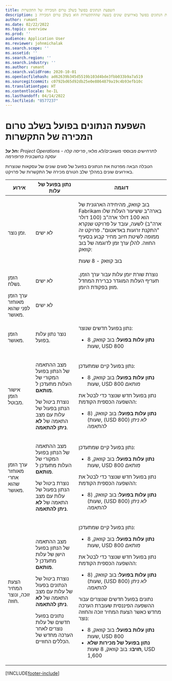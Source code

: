 ```yaml
---
title: השפעת הנתונים בפועל בשלב טרום המכירה של התקשרות
description: נושא זה מספק מידע על ההשפעה על טבלת הנתונים בפועל באירועים שונים בשעה שההתקשרות הוא בשלב טרום המכירה ב- Microsoft Dynamics 365 Project Operations.
author: rumant
ms.date: 02/22/2022
ms.topic: overview
ms.prod: ''
audience: Application User
ms.reviewer: johnmichalak
ms.search.scope: ''
ms.assetid: ''
ms.search.region: ''
ms.search.industry: ''
ms.author: rumant
ms.search.validFrom: 2020-10-01
ms.openlocfilehash: ad62639b345d5519b103d4bde3fbb033b9a7a519
ms.sourcegitcommit: c0792bd65d92db25e0e8864879a19c4b93efb10c
ms.translationtype: HT
ms.contentlocale: he-IL
ms.lasthandoff: 04/14/2022
ms.locfileid: "8577237"
---
```

# <a name="actuals-impact-during-the-pre-sales-stage-of-an-engagement"></a>השפעת הנתונים בפועל בשלב טרום המכירה של התקשרות

_**חל על:** Project Operations לתרחישים מבוססי משאבים/לא מלאי, פריסה קלה - עסקה בחשבונית פרופורמה_

הטבלה הבאה מפרטת את הנתונים בפועל של סוגים שונים של עסקאות שנוצרות באירועים שונים במהלך שלב הטורם מכירה של התקשרות של פרויקט.

| אירוע | נתון בפועל של עלות | דוגמה |
|---|---|---|
| זמן נוצר. | לא ישים | <p>בוב קוזאק, מהיחידה הארגונית של Fabrikam בארה"ב ששיעור העלות שלו הוא 100 דולר ארה"ב (100 דולר ארה"ב) לשעה, עובד על פרויקט שנקרא "התקנת זרועות באדאטום". פרויקט זה ממופה לשיטת חיוב מחיר קבוע בסעיף החוזה. להלן ערך זמן לדוגמה של בוב קוזאק:</p><p>בוב קוזאק - 8 שעות</p> |
| הזמן נשלח. | לא ישים | נוצרת שורת יומן עלות עבור ערך הזמן. תעריף העלות המוגדר כברירת המחדל מוזן בפקודת היומן. |
| ערך הזמן מאוחזר לפני שהוא מאושר. | לא ישים | |
| הזמן מאושר. | נוצר נתון עלות בפועל. | <p>נתון בפועל חדשים שנוצר:</p><ul><li>**נתון עלות בפועל:** בוב קוזאק, 8 שעות, USD 800</li></ul> |
| אישור הזמן מבוטל. | <p>מצב ההתאמה של הנתון בפועל המקורי של העלות מתעדכן ל **מותאם**.</p><p>נוצרת ביטול של הנתון בפעול של עלות עם מצב התאמה של **לא ניתן להתאמה**.</p> | <p>נתון בפועל קיים שמתעדכן:</p><ul><li>**נתון עלות בפועל:** בוב קוזאק, 8 שעות, USD 800 *מותאם*</li></ul><p>נתון בפועל חדש שנוצר כדי לבטל את ההשפעה הכספית הקודמת:</p><ul><li>**נתון עלות בפועל:** בוב קוזאק, (8 שעות), (USD 800) *לא ניתן להתאמה*</li></ul> |
| ערך הזמן מאוחזר אחרי שהוא מאושר. | <p>מצב ההתאמה של הנתון בפועל המקורי של העלות מתעדכן ל **מותאם**.</p><p>נוצרת ביטול של הנתון בפעול של עלות עם מצב התאמה של **לא ניתן להתאמה**.</p> | <p>נתון בפועל קיים שמתעדכן:</p><ul><li>**נתון עלות בפועל:** בוב קוזאק, 8 שעות, USD 800 *מותאם*</li></ul><p>נתון בפועל חדש שנוצר כדי לבטל את ההשפעה הכספית הקודמת:</p><ul><li>**נתון עלות בפועל:** בוב קוזאק, (8 שעות), (USD 800) *לא ניתן להתאמה*</li></ul> |
| הצעת המחיר זוכה, ונוצר חוזה. | <p>מצב ההתאמה של הנתון בפועל הישן של עלות מתעדכן ל **מותאם**.</p><p>נוצרת ביטול של הנתונים בפעול של עלות עם מצב התאמה של **לא ניתן להתאמה**.</p><p>נתונים בפועל חדשים של עלות נוצרים לאחר הערכה מחדש של הכללים החוזיים.</p> | <p>נתון בפועל קיים שמתעדכן:</p><ul><li>**נתון עלות בפועל:** בוב קוזאק, 8 שעות, USD 800 *מותאם*</li></ul><p>נתון בפועל חדש שנוצר כדי לבטל את ההשפעה הכספית הקודמת:</p><ul><li>**נתון עלות בפועל:** בוב קוזאק, (8 שעות), (USD 800) *לא ניתן להתאמה*</li></ul><p>נתונים בפועל חדשים שנוצרים עבור ההשפעה הפיננסית שעוברת הערכה מחדש כאשר הצעת המחיר זוכה והחוזה נוצר:</p><ul><li>**נתון עלות בפועל:** בוב קוזאק, 8 שעות, USD 800</li><li>**נתון בפועל של מכירות שלא חויבו**: בוב קוזאק, 8 שעות, USD 1,600</li></ul> |

[!INCLUDE[footer-include](../includes/footer-banner.md)]
